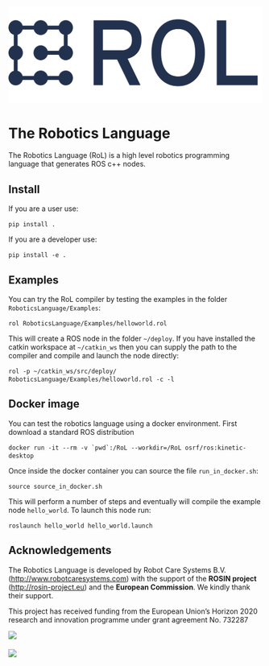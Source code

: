 
![](RoboticsLanguage/Documentation/Logo/rol-logo.png)

# The Robotics Language

The Robotics Language (RoL) is a high level robotics programming language that generates ROS c++ nodes.


## Install

If you are a user use:
```shell
pip install .
```

If you are a developer use:
```shell
pip install -e .
```

## Examples
You can try the RoL compiler by testing the examples in the folder `RoboticsLanguage/Examples`:

```shell
rol RoboticsLanguage/Examples/helloworld.rol
```

This will create a ROS node in the folder `~/deploy`. If you have installed the catkin workspace at `~/catkin_ws` then you can supply the path to the compiler and compile and launch the node directly:

```shell
rol -p ~/catkin_ws/src/deploy/ RoboticsLanguage/Examples/helloworld.rol -c -l
```

## Docker image

You can test the robotics language using a docker environment. First download a standard ROS distribution

```shell
docker run -it --rm -v `pwd`:/RoL --workdir=/RoL osrf/ros:kinetic-desktop
```

Once inside the docker container you can source the file `run_in_docker.sh`:


```shell
source source_in_docker.sh
```

This will perform a number of steps and eventually will compile the example node `hello_world`.
To launch this node run:

```shell
roslaunch hello_world hello_world.launch
```

## Acknowledgements

The Robotics Language is developed by Robot Care Systems B.V. (http://www.robotcaresystems.com) with the support of the **ROSIN project** (http://rosin-project.eu) and the **European Commission**. We kindly thank their support.

This project has received funding from the European Union’s Horizon 2020 research and innovation programme under grant agreement No. 732287

<image src="http://rosin-project.eu/wp-content/uploads/2017/03/Logo_ROSIN_CMYK-Website.png" />
<br><br>
<image src="https://europa.eu/european-union/sites/europaeu/files/docs/body/flag_yellow_low.jpg" width=200/>
